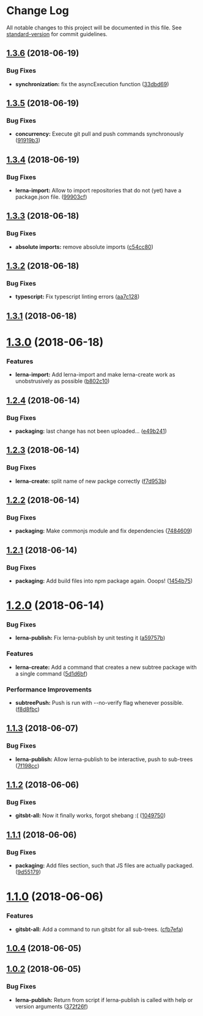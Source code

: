 # Change Log

All notable changes to this project will be documented in this file. See [standard-version](https://github.com/conventional-changelog/standard-version) for commit guidelines.

<a name="1.3.6"></a>
## [1.3.6](https://github.com/mdrohmann/lerna-subtree-publish/compare/v1.3.5...v1.3.6) (2018-06-19)


### Bug Fixes

* **synchronization:** fix the asyncExecution function ([33dbd69](https://github.com/mdrohmann/lerna-subtree-publish/commit/33dbd69))



<a name="1.3.5"></a>
## [1.3.5](https://github.com/mdrohmann/lerna-subtree-publish/compare/v1.3.4...v1.3.5) (2018-06-19)


### Bug Fixes

* **concurrency:** Execute git pull and push commands synchronously ([91919b3](https://github.com/mdrohmann/lerna-subtree-publish/commit/91919b3))



<a name="1.3.4"></a>
## [1.3.4](https://github.com/mdrohmann/lerna-subtree-publish/compare/v1.3.3...v1.3.4) (2018-06-19)


### Bug Fixes

* **lerna-import:** Allow to import repositories that do not (yet) have a package.json file. ([99903cf](https://github.com/mdrohmann/lerna-subtree-publish/commit/99903cf))



<a name="1.3.3"></a>
## [1.3.3](https://github.com/mdrohmann/lerna-subtree-publish/compare/v1.3.2...v1.3.3) (2018-06-18)


### Bug Fixes

* **absolute imports:** remove absolute imports ([c54cc80](https://github.com/mdrohmann/lerna-subtree-publish/commit/c54cc80))



<a name="1.3.2"></a>
## [1.3.2](https://github.com/mdrohmann/lerna-subtree-publish/compare/v1.3.1...v1.3.2) (2018-06-18)


### Bug Fixes

* **typescript:** Fix typescript linting errors ([aa7c128](https://github.com/mdrohmann/lerna-subtree-publish/commit/aa7c128))



<a name="1.3.1"></a>
## [1.3.1](https://github.com/mdrohmann/lerna-subtree-publish/compare/v1.3.0...v1.3.1) (2018-06-18)



<a name="1.3.0"></a>
# [1.3.0](https://gitlab.com/mcdrohmann/lerna-subtree-publish/compare/v1.2.4...v1.3.0) (2018-06-18)


### Features

* **lerna-import:** Add lerna-import and make lerna-create work as unobstrusively as possible ([b802c10](https://gitlab.com/mcdrohmann/lerna-subtree-publish/commit/b802c10))



<a name="1.2.4"></a>
## [1.2.4](https://gitlab.com/mcdrohmann/lerna-subtree-publish/compare/v1.2.3...v1.2.4) (2018-06-14)


### Bug Fixes

* **packaging:** last change has not been uploaded... ([e49b241](https://gitlab.com/mcdrohmann/lerna-subtree-publish/commit/e49b241))



<a name="1.2.3"></a>
## [1.2.3](https://gitlab.com/mcdrohmann/lerna-subtree-publish/compare/v1.2.2...v1.2.3) (2018-06-14)


### Bug Fixes

* **lerna-create:** split name of new packge correctly ([f7d953b](https://gitlab.com/mcdrohmann/lerna-subtree-publish/commit/f7d953b))



<a name="1.2.2"></a>
## [1.2.2](https://gitlab.com/mcdrohmann/lerna-subtree-publish/compare/v1.2.1...v1.2.2) (2018-06-14)


### Bug Fixes

* **packaging:** Make commonjs module and fix dependencies ([7484609](https://gitlab.com/mcdrohmann/lerna-subtree-publish/commit/7484609))



<a name="1.2.1"></a>
## [1.2.1](https://gitlab.com/mcdrohmann/lerna-subtree-publish/compare/v1.2.0...v1.2.1) (2018-06-14)


### Bug Fixes

* **packaging:** Add build files into npm package again. Ooops! ([1454b75](https://gitlab.com/mcdrohmann/lerna-subtree-publish/commit/1454b75))



<a name="1.2.0"></a>
# [1.2.0](https://gitlab.com/mcdrohmann/lerna-subtree-publish/compare/v1.1.3...v1.2.0) (2018-06-14)


### Bug Fixes

* **lerna-publish:** Fix lerna-publish by unit testing it ([a59757b](https://gitlab.com/mcdrohmann/lerna-subtree-publish/commit/a59757b))


### Features

* **lerna-create:** Add a command that creates a new subtree package with a single command ([5d1d6bf](https://gitlab.com/mcdrohmann/lerna-subtree-publish/commit/5d1d6bf))


### Performance Improvements

* **subtreePush:** Push is run with --no-verify flag whenever possible. ([f8d8fbc](https://gitlab.com/mcdrohmann/lerna-subtree-publish/commit/f8d8fbc))



<a name="1.1.3"></a>
## [1.1.3](https://gitlab.com/mcdrohmann/lerna-subtree-publish/compare/v1.1.2...v1.1.3) (2018-06-07)


### Bug Fixes

* **lerna-publish:** Allow lerna-publish to be interactive, push to sub-trees ([7f198cc](https://gitlab.com/mcdrohmann/lerna-subtree-publish/commit/7f198cc))



<a name="1.1.2"></a>
## [1.1.2](https://gitlab.com/mcdrohmann/lerna-subtree-publish/compare/v1.1.1...v1.1.2) (2018-06-06)


### Bug Fixes

* **gitsbt-all:** Now it finally works, forgot shebang :( ([1049750](https://gitlab.com/mcdrohmann/lerna-subtree-publish/commit/1049750))



<a name="1.1.1"></a>
## [1.1.1](https://gitlab.com/mcdrohmann/lerna-subtree-publish/compare/v1.1.0...v1.1.1) (2018-06-06)


### Bug Fixes

* **packaging:** Add files section, such that JS files are actually packaged. ([9d55179](https://gitlab.com/mcdrohmann/lerna-subtree-publish/commit/9d55179))



<a name="1.1.0"></a>
# [1.1.0](https://gitlab.com/mcdrohmann/lerna-subtree-publish/compare/v1.0.4...v1.1.0) (2018-06-06)


### Features

* **gitsbt-all:** Add a command to run gitsbt for all sub-trees. ([cfb7efa](https://gitlab.com/mcdrohmann/lerna-subtree-publish/commit/cfb7efa))



<a name="1.0.4"></a>
## [1.0.4](https://gitlab.com/mcdrohmann/lerna-subtree-publish/compare/v1.0.3...v1.0.4) (2018-06-05)



<a name="1.0.2"></a>
## [1.0.2](https://gitlab.com/mcdrohmann/lerna-subtree-publish/compare/v1.0.1...v1.0.2) (2018-06-05)


### Bug Fixes

* **lerna-publish:** Return from script if lerna-publish is called with help or version arguments ([372f26f](https://gitlab.com/mcdrohmann/lerna-subtree-publish/commit/372f26f))
